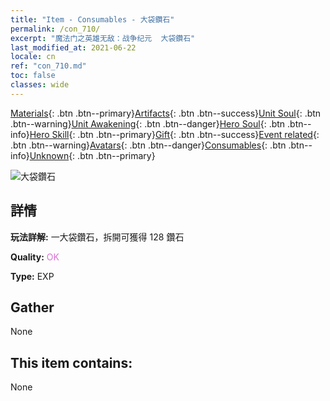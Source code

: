 ```yaml
---
title: "Item - Consumables - 大袋鑽石"
permalink: /con_710/
excerpt: "魔法门之英雄无敌：战争纪元  大袋鑽石"
last_modified_at: 2021-06-22
locale: cn
ref: "con_710.md"
toc: false
classes: wide
---
```

 [Materials](/ItemsCN/){: .btn .btn--primary}[Artifacts](/ItemsCN/Artifacts/){: .btn .btn--success}[Unit Soul](/ItemsCN/UnitSoul/){: .btn .btn--warning}[Unit Awakening](/ItemsCN/UnitAwakening/){: .btn .btn--danger}[Hero Soul](/ItemsCN/HeroSoul/){: .btn .btn--info}[Hero Skill](/ItemsCN/HeroSkill/){: .btn .btn--primary}[Gift](/ItemsCN/Gift/){: .btn .btn--success}[Event related](/ItemsCN/Events/){: .btn .btn--warning}[Avatars](/ItemsCN/Avatars/){: .btn .btn--danger}[Consumables](/ItemsCN/Consumables/){: .btn .btn--info}[Unknown](/ItemsCN/Unknown/){: .btn .btn--primary}

 ![大袋鑽石](/images/t/i_509.png)

## 詳情
 **玩法詳解:** 一大袋鑽石，拆開可獲得 128 鑽石

 **Quality:** <span style="color: #DA70D6">OK</span>

 **Type:** EXP

## Gather

  None

## This item contains:

  None

